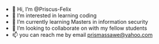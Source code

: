 - 👋 Hi, I’m @Priscus-Felix
- 👀 I’m interested in learning coding
- 🌱 I’m currently learning Masters in information security
- 💞️ I’m looking to collaborate on  with my fellow students
- 📫 you can reach me by email prismassawe@yahoo.com
  
  

<!---
Priscus-Felix/Priscus-Felix is a ✨ special ✨ repository because its `README.md` (this file) appears on your GitHub profile.
You can click the Preview link to take a look at your changes.
--->
